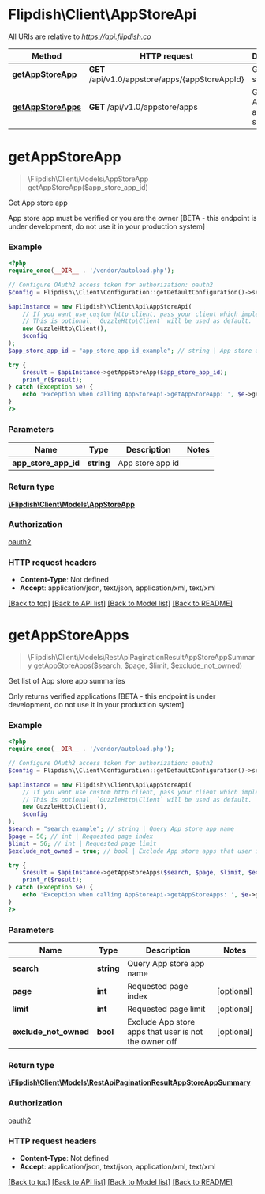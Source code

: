 # Flipdish\\Client\AppStoreApi

All URIs are relative to *https://api.flipdish.co*

Method | HTTP request | Description
------------- | ------------- | -------------
[**getAppStoreApp**](AppStoreApi.md#getAppStoreApp) | **GET** /api/v1.0/appstore/apps/{appStoreAppId} | Get App store app
[**getAppStoreApps**](AppStoreApi.md#getAppStoreApps) | **GET** /api/v1.0/appstore/apps | Get list of App store app summaries


# **getAppStoreApp**
> \Flipdish\\Client\Models\AppStoreApp getAppStoreApp($app_store_app_id)

Get App store app

App store app must be verified or you are the owner [BETA - this endpoint is under development, do not use it in your production system]

### Example
```php
<?php
require_once(__DIR__ . '/vendor/autoload.php');

// Configure OAuth2 access token for authorization: oauth2
$config = Flipdish\\Client\Configuration::getDefaultConfiguration()->setAccessToken('YOUR_ACCESS_TOKEN');

$apiInstance = new Flipdish\\Client\Api\AppStoreApi(
    // If you want use custom http client, pass your client which implements `GuzzleHttp\ClientInterface`.
    // This is optional, `GuzzleHttp\Client` will be used as default.
    new GuzzleHttp\Client(),
    $config
);
$app_store_app_id = "app_store_app_id_example"; // string | App store app id

try {
    $result = $apiInstance->getAppStoreApp($app_store_app_id);
    print_r($result);
} catch (Exception $e) {
    echo 'Exception when calling AppStoreApi->getAppStoreApp: ', $e->getMessage(), PHP_EOL;
}
?>
```

### Parameters

Name | Type | Description  | Notes
------------- | ------------- | ------------- | -------------
 **app_store_app_id** | **string**| App store app id |

### Return type

[**\Flipdish\\Client\Models\AppStoreApp**](../Model/AppStoreApp.md)

### Authorization

[oauth2](../../README.md#oauth2)

### HTTP request headers

 - **Content-Type**: Not defined
 - **Accept**: application/json, text/json, application/xml, text/xml

[[Back to top]](#) [[Back to API list]](../../README.md#documentation-for-api-endpoints) [[Back to Model list]](../../README.md#documentation-for-models) [[Back to README]](../../README.md)

# **getAppStoreApps**
> \Flipdish\\Client\Models\RestApiPaginationResultAppStoreAppSummary getAppStoreApps($search, $page, $limit, $exclude_not_owned)

Get list of App store app summaries

Only returns verified applications [BETA - this endpoint is under development, do not use it in your production system]

### Example
```php
<?php
require_once(__DIR__ . '/vendor/autoload.php');

// Configure OAuth2 access token for authorization: oauth2
$config = Flipdish\\Client\Configuration::getDefaultConfiguration()->setAccessToken('YOUR_ACCESS_TOKEN');

$apiInstance = new Flipdish\\Client\Api\AppStoreApi(
    // If you want use custom http client, pass your client which implements `GuzzleHttp\ClientInterface`.
    // This is optional, `GuzzleHttp\Client` will be used as default.
    new GuzzleHttp\Client(),
    $config
);
$search = "search_example"; // string | Query App store app name
$page = 56; // int | Requested page index
$limit = 56; // int | Requested page limit
$exclude_not_owned = true; // bool | Exclude App store apps that user is not the owner off

try {
    $result = $apiInstance->getAppStoreApps($search, $page, $limit, $exclude_not_owned);
    print_r($result);
} catch (Exception $e) {
    echo 'Exception when calling AppStoreApi->getAppStoreApps: ', $e->getMessage(), PHP_EOL;
}
?>
```

### Parameters

Name | Type | Description  | Notes
------------- | ------------- | ------------- | -------------
 **search** | **string**| Query App store app name |
 **page** | **int**| Requested page index | [optional]
 **limit** | **int**| Requested page limit | [optional]
 **exclude_not_owned** | **bool**| Exclude App store apps that user is not the owner off | [optional]

### Return type

[**\Flipdish\\Client\Models\RestApiPaginationResultAppStoreAppSummary**](../Model/RestApiPaginationResultAppStoreAppSummary.md)

### Authorization

[oauth2](../../README.md#oauth2)

### HTTP request headers

 - **Content-Type**: Not defined
 - **Accept**: application/json, text/json, application/xml, text/xml

[[Back to top]](#) [[Back to API list]](../../README.md#documentation-for-api-endpoints) [[Back to Model list]](../../README.md#documentation-for-models) [[Back to README]](../../README.md)


